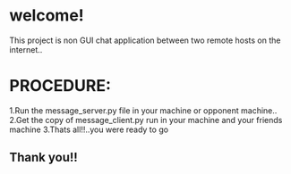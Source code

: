 # welcome!
This project is non GUI chat application between two remote hosts 
on the internet..

# PROCEDURE:
1.Run the message_server.py file in your machine or opponent machine..
2.Get the copy of message_client.py run in your machine and your friends machine
3.Thats all!!..you were ready to go

## Thank you!!
